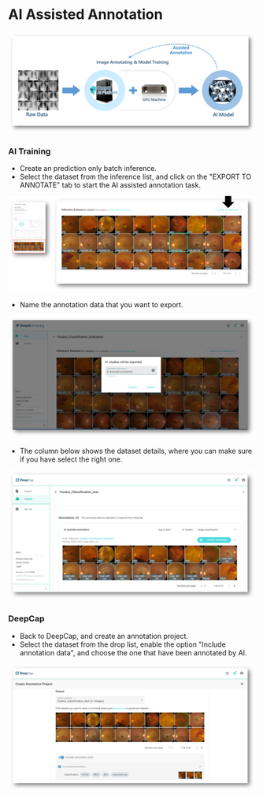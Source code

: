 # AI Assisted Annotation

![](../../.gitbook/assets/image%20%28154%29.png)

### AI Training 

* Create an prediction only batch inference. 
* Select the dataset from the inference list, and click on the "EXPORT TO ANNOTATE" tab to start the AI assisted annotation task.

![](../../.gitbook/assets/image%20%28151%29.png)

* Name the annotation data that you want to export. 

![](../../.gitbook/assets/image%20%28114%29.png)

* The column below shows the dataset details, where you can make sure if you have select the right one.

![](../../.gitbook/assets/image%20%28152%29.png)

### DeepCap

* Back to DeepCap, and create an annotation project. 
* Select the dataset from the drop list, enable the option "Include annotation data", and choose the one that have been annotated by AI.

![](../../.gitbook/assets/image%20%28153%29.png)

